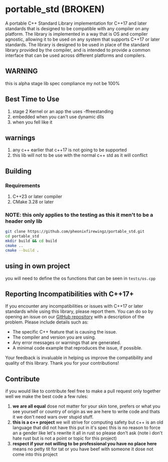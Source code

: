 # portable_std (BROKEN)
A portable C++ Standard Library implementation for C++17 and later standards that is designed to be compatible with any compiler on any platform. The library is implemented in a way that is OS and compiler agnostic, allowing it to be used on any system that supports C++17 or later standards. The library is designed to be used in place of the standard library provided by the 
compiler, and is intended to provide a common interface that can be used across different platforms and compilers.

## **WARNING**
this is alpha stage lib spec compliance my not be 100%

## Best Time to Use
1. stage 2 Kernel or an app the uses -ffreestanding
2. embedded when you can't use dynamic dlls
3. when you fell like it

## warnings
1. any c++ earlier that c++17 is not going to be supported  
2. this lib will not to be use with the normal c++ std as it will conflict
 
## Building

### Requirements

1. C++23 or later compiler
2. CMake 3.28 or later

### **NOTE:** this only applies to the testing as this it men't to be a header only lib

  ```bash
  git clone https://github.com/pheonixfirewingz/portable_std.git
  cd portable_std
  mkdir build && cd build
  cmake ..
  cmake --build .
  ```

## using in own project

you will need to define the os functions that can be seen in ```tests/os.cpp```

## Reporting Incompatibilities with C++17+

If you encounter any incompatibilities or issues with C++17 or later standards while using this library, please report them. You can do so by opening an issue on our [GitHub repository](https://github.com/pheonixfirewingz/portable_std/issues) with a description of the problem. Please include details such as:

- The specific C++ feature that is causing the issue.
- The compiler and version you are using.
- Any error messages or warnings that are generated.
- A minimal code example that reproduces the issue, if possible.

Your feedback is invaluable in helping us improve the compatibility and quality of this library. Thank you for your contributions!

## Contribute
if you would like to contribute feel free to make a pull request only together well we make the best code
a few rules:
1. **we are all equal** dose not matter for your skin tone, prefers or what you see yourself or country of origin as we are here to write code and thats it we don't need wars over stupid stuff.
2. **this is a c++ project** we will strive for computing safety but c++ is an old language that did not have this put in it's spec this is no reason to force an a gender like let's rewrite it all in rust so please don't ask (note i don't hate rust but is not a point or topic for this project)
3. **respect if your not willing to be professional you have no place here** means no petty tit for tat or you have beef with someone it dose not come into this project
